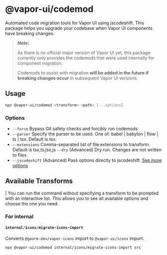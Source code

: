 # @vapor-ui/codemod

Automated code migration tools for Vapor UI using jscodeshift.
This package helps you upgrade your codebase when Vapor UI components have breaking changes.

> **Note:**
>
> As there is no official major version of Vapor UI yet, this package currently only provides the codemods that were used internally for component migration.
>
> Codemods to assist with migration **will be added in the future if breaking changes occur** in subsequent Vapor UI versions.

## Usage

```bash
npx @vapor-ui/codemod <transform> <path> [...options]
```

### Options

- `--force` Bypass Git safety checks and forcibly run codemods
- `--parser` Specify the parser to be used. One of: babel | babylon | flow | ts | tsx.
  Default is tsx.
- `--extensions` Comma-separated list of file extensions to transform.
  Default is tsx,ts,jsx,js
  `--dry` (Advanced) Dry run. Changes are not written to files.
- `--jscodeshift` (Advanced) Pass options directly to jscodeshift.
  [See more options](https://jscodeshift.com/run/cli)

## Available Transforms

| You can run the command without specifying a transform to be prompted with an interactive list. This allows you to see all available options and choose the one you need.

### For internal

#### `internal/icons/migrate-icons-import`

Converts `@goorm-dev/vapor-icons` import to `@vapor-ui/icons` import.

```sh
npx @vapor-ui/codemod internal/icons/migrate-icons-import src
```
